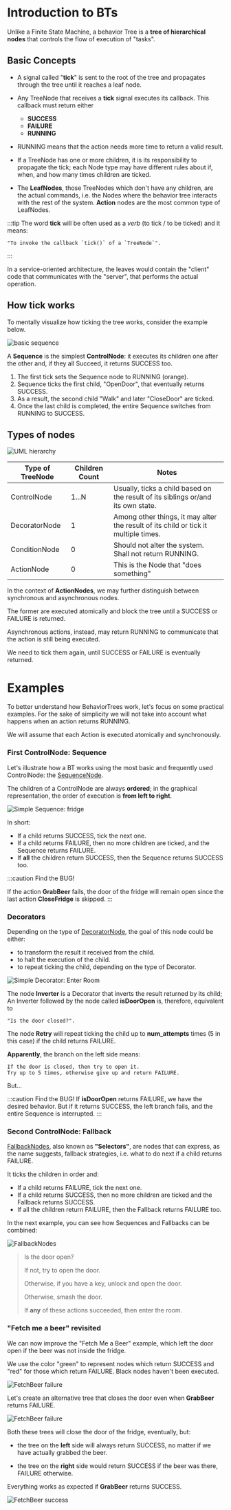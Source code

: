 # Introduction to BTs

Unlike a Finite State Machine, a behavior Tree is a __tree of hierarchical nodes__ 
that controls the flow of execution of "tasks". 

## Basic Concepts

- A signal called "__tick__" is sent to the root of the tree
and propagates through the tree until it reaches a leaf node.

- Any TreeNode that receives a __tick__ signal executes its callback.
  This callback must return either

    - **SUCCESS**
    - **FAILURE**
    - **RUNNING**

- RUNNING means that the action needs 
more time to return a valid result.

- If a TreeNode has one or more children, it is its
responsibility to propagate the tick; each Node type may
have different rules about if, when, and how many times children are ticked.

 - The __LeafNodes__, those TreeNodes which don't have any children,
   are the actual commands, i.e. the Nodes where the behavior tree
   interacts with the rest of the system.
   __Action__ nodes are the most common type of LeafNodes.

:::tip
The word __tick__ will be often used as a *verb* (to tick / to be ticked)
and it means:

    "To invoke the callback `tick()` of a `TreeNode`".
:::

In a service-oriented architecture, the leaves would contain
the "client" code that communicates with the "server",
that performs the actual operation.

## How tick works

To mentally visualize how ticking the tree works, consider the example below.

![basic sequence](images/sequence_animation.svg)

A __Sequence__ is the simplest __ControlNode__: it executes 
its children one after the other and, if they all Succeed,
it returns SUCCESS too.

1. The first tick sets the Sequence node to RUNNING (orange).
2. Sequence ticks the first child, "OpenDoor", that eventually returns SUCCESS.
3. As a result, the second child "Walk" and later "CloseDoor"
are ticked.
4. Once the last child is completed, the entire Sequence 
switches from RUNNING to SUCCESS.

## Types of nodes

![UML hierarchy](images/TypeHierarchy.png)

| Type of TreeNode  | Children Count     | Notes              |
| -----------       | ------------------ | ------------------ |
| ControlNode       | 1...N | Usually, ticks a child based on the result of its siblings or/and its own state.        |
| DecoratorNode     | 1     | Among other things, it may alter the result of its child or tick it multiple times.
| ConditionNode     | 0     | Should not alter the system. Shall not return RUNNING. |
| ActionNode        | 0     | This is the Node that "does something"   |


In the context of __ActionNodes__, we may further distinguish between
synchronous and asynchronous nodes.

The former are executed atomically and block the tree until a SUCCESS or FAILURE is returned.

Asynchronous actions, instead, may return RUNNING to communicate that
the action is still being executed.

We need to tick them again, until SUCCESS or FAILURE is eventually returned.

# Examples

To better understand how BehaviorTrees work, let's focus on some practical
examples. For the sake of simplicity we will not take into account what happens when an action returns RUNNING.

We will assume that each Action is executed atomically and synchronously.


### First ControlNode: Sequence

Let's illustrate how a BT works using the most basic and frequently used 
ControlNode: the [SequenceNode](nodes-library/SequenceNode.md).

The children of a ControlNode are always __ordered__; in the graphical 
representation, the order of execution is __from left to right__.

![Simple Sequence: fridge](images/SequenceBasic.svg)


In short:

- If a child returns SUCCESS, tick the next one.
- If a child returns FAILURE, then no more children are ticked, and the Sequence returns FAILURE.
- If __all__ the children return SUCCESS, then the Sequence returns SUCCESS too.

:::caution Find the BUG!

If the action __GrabBeer__ fails, the door of the 
fridge will remain open since the last action __CloseFridge__ is skipped.
:::

### Decorators

Depending on the type of [DecoratorNode](nodes-library/DecoratorNode.md), the goal of
this node could be either:

- to transform the result it received from the child.
- to halt the execution of the child.
- to repeat ticking the child, depending on the type of Decorator.


![Simple Decorator: Enter Room](images/DecoratorEnterRoom.svg)

The node __Inverter__ is a Decorator that inverts 
the result returned by its child; An Inverter followed by the node called
__isDoorOpen__ is, therefore, equivalent to 

    "Is the door closed?".

The node __Retry__ will repeat ticking the child up to __num_attempts__ times (5 in this case)
if the child returns FAILURE.

__Apparently__, the branch on the left side means:

    If the door is closed, then try to open it.
    Try up to 5 times, otherwise give up and return FAILURE.
    
But...
    
:::caution Find the BUG!
If __isDoorOpen__ returns FAILURE, we have the desired behavior.
But if it returns SUCCESS, the left branch fails, and the entire Sequence
is interrupted.
:::
    

### Second ControlNode: Fallback

[FallbackNodes](nodes-library/FallbackNode.md), also known as __"Selectors"__,
are nodes that can express, as the name suggests, fallback strategies, 
i.e. what to do next if a child returns FAILURE.

It ticks the children in order and:

- If a child returns FAILURE, tick the next one.
- If a child returns SUCCESS, then no more children are ticked and the 
   Fallback returns SUCCESS.
- If all the children return FAILURE, then the Fallback returns FAILURE too.

In the next example, you can see how Sequences and Fallbacks can be combined:
    
![FallbackNodes](images/FallbackBasic.svg)  


> Is the door open?
>
> If not, try to open the door.
>
> Otherwise, if you have a key, unlock and open the door.
>
> Otherwise, smash the door. 
>
> If __any__ of these actions succeeded, then enter the room.

### "Fetch me a beer" revisited

We can now improve the "Fetch Me a Beer" example, which left the door open 
if the beer was not inside the fridge.

We use the color "green" to represent nodes which return
SUCCESS and "red" for those which return FAILURE. Black nodes haven't
been executed. 

![FetchBeer failure](images/FetchBeerFails.svg)

Let's create an alternative tree that closes the door even when __GrabBeer__ 
returns FAILURE.


![FetchBeer failure](images/FetchBeer.svg)

Both these trees will close the door of the fridge, eventually, but:

- the tree on the __left__ side will always return SUCCESS, no matter if
we have actually grabbed the beer.
 
- the tree on the __right__ side would return SUCCESS if the beer was there, 
FAILURE otherwise.

Everything works as expected if __GrabBeer__ returns SUCCESS.

![FetchBeer success](images/FetchBeer2.svg)



